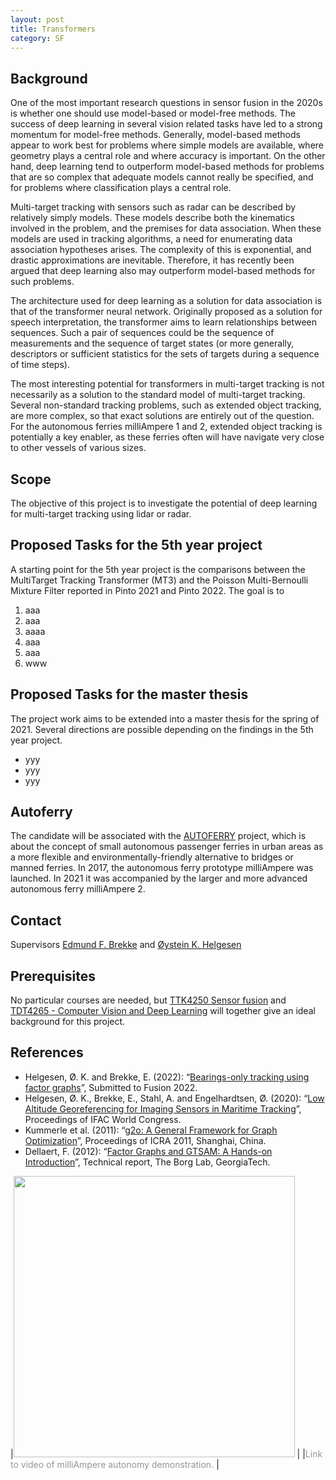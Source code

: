 ```yaml
---
layout: post
title: Transformers
category: SF
---
```

## Background

One of the most important research questions in sensor fusion in the 2020s is whether one should use model-based or model-free methods. The success of deep learning in several vision related tasks have led to a strong momentum for model-free methods. Generally, model-based methods appear to work best for problems where simple models are available, where geometry plays a central role and where accuracy is important. On the other hand, deep learning tend to outperform model-based methods for problems that are so complex that adequate models cannot really be specified, and for problems where classification plays a central role. 

Multi-target tracking with sensors such as radar can be described by relatively simply models. These models describe both the kinematics involved in the problem, and the premises for data association. When these models are used in tracking algorithms, a need for enumerating data association hypotheses arises. The complexity of this is exponential, and drastic approximations are inevitable. Therefore, it has recently been argued that deep learning also may outperform model-based methods for such problems. 

The architecture used for deep learning as a solution for data association is that of the transformer neural network. Originally proposed as a solution for speech interpretation, the transformer aims to learn relationships between sequences. Such a pair of sequences could be the sequence of measurements and the sequence of target states (or more generally, descriptors or sufficient statistics for the sets of targets during a sequence of time steps). 

The most interesting potential for transformers in multi-target tracking is not necessarily as a solution to the standard model of multi-target tracking. Several non-standard tracking problems, such as extended object tracking, are more complex, so that exact solutions are entirely out of the question.  For the autonomous ferries milliAmpere 1 and 2, extended object tracking is potentially a key enabler, as these ferries often will have navigate very close to other vessels of various sizes.


## Scope
The objective of this project is to investigate the potential of deep learning for multi-target tracking using lidar or radar.


## Proposed Tasks for the 5th year project

A starting point for the 5th year project is the comparisons between the MultiTarget Tracking Transformer (MT3) and the Poisson Multi-Bernoulli Mixture Filter reported in Pinto 2021 and Pinto 2022. The goal is to 


1. aaa
2. aaa
3. aaaa
4. aaa
5. aaa
6. www

## Proposed Tasks for the master thesis

The project work aims to be extended into a master thesis for the spring of 2021. Several directions are possible depending on the findings in the 5th year project.  

* yyy
* yyy
* yyy

## Autoferry

The candidate will be associated with the [AUTOFERRY] project, which is about the concept of small autonomous passenger ferries in urban areas as a more flexible and environmentally-friendly alternative to bridges or manned ferries. In 2017, the autonomous ferry prototype milliAmpere was launched. In 2021 it was accompanied by the larger and more advanced autonomous ferry milliAmpere 2.

## Contact
Supervisors [Edmund F. Brekke](http://www.ntnu.no/ansatte/edmundfo) and 
[Øystein K. Helgesen](https://www.ntnu.no/ansatte/oystein.k.helgesen)

## Prerequisites

No particular courses are needed, but [TTK4250 Sensor fusion] and [TDT4265 - Computer Vision and Deep Learning] will together give an ideal background for this project.

## References

* Helgesen, Ø. K. and Brekke, E. (2022): “[Bearings-only tracking using factor graphs](https://folk.ntnu.no/edmundfo/fusion2022preprints/HelgesenBrekkeBearingFactor.pdf)”, Submitted to Fusion 2022. 
* Helgesen, Ø. K., Brekke, E., Stahl, A. and Engelhardtsen, Ø. (2020): “[Low Altitude Georeferencing for Imaging Sensors in Maritime Tracking](https://ntnuopen.ntnu.no/ntnu-xmlui/handle/11250/2758973)”, Proceedings of IFAC World Congress. 
* Kummerle et al. (2011): “[g2o: A General Framework for Graph Optimization](https://www.cct.lsu.edu/~kzhang/papers/g2o.pdf)”, Proceedings of ICRA 2011, Shanghai, China.
* Dellaert, F. (2012): “[Factor Graphs and GTSAM: A Hands-on Introduction](https://borg.cc.gatech.edu/sites/edu.borg/files/downloads/gtsam.pdf)”, Technical report, The Borg Lab, GeorgiaTech.


|[<img src="https://img.youtube.com/vi/Ry3-yxVaDuE/0.jpg" width="450">](https://www.youtube.com/watch?v=Ry3-yxVaDuE) |
|<span style="color:#959595">Link to video of milliAmpere autonomy demonstration. </span> |

[TTK4250 Sensor fusion]: http://folk.ntnu.no/edmundfo/msc2019-2020/sf13chapters.pdf
[Helgesen et al. 2020]: https://ntnuopen.ntnu.no/ntnu-xmlui/handle/11250/2758973
[Helgesen and Brekke 2022]: https://folk.ntnu.no/edmundfo/fusion2022preprints/HelgesenBrekkeBearingFactor.pdf
[TTK4255 Robotic Vision]: https://www.ntnu.edu/studies/courses/TTK4255#tab=omEmnet
[(Helgesen and Brekke 2022)]: https://folk.ntnu.no/edmundfo/fusion2022preprints/HelgesenBrekkeBearingFactor.pdf
[AUTOFERRY]: https://www.ntnu.edu/autoferry
[TDT4265 - Computer Vision and Deep Learning]: https://www.ntnu.no/studier/emner/TDT4265#tab=omEmnet
